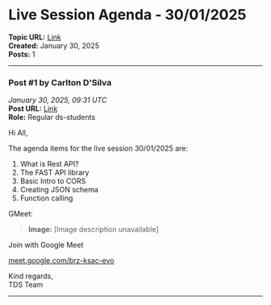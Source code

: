 # Live Session Agenda - 30/01/2025
**Topic URL:** [Link](https://discourse.onlinedegree.iitm.ac.in/t/live-session-agenda-30-01-2025/165830)  
**Created:** January 30, 2025  
**Posts:** 1  

---

### Post #1 by **Carlton D'Silva**
*January 30, 2025, 09:31 UTC*  
**Post URL:** [Link](https://discourse.onlinedegree.iitm.ac.in/t/live-session-agenda-30-01-2025/165830/1)  
**Role:** Regular ds-students

Hi All,

The agenda items for the live session 30/01/2025 are:

1. What is Rest API?
2. The FAST API library
3. Basic Intro to CORS
4. Creating JSON schema
5. Function calling

GMeet: 

> **Image:** [Image description unavailable]



Join with Google Meet

[meet.google.com/brz-ksac-evo](http://meet.google.com/brz-ksac-evo)

Kind regards,  
TDS Team

---
